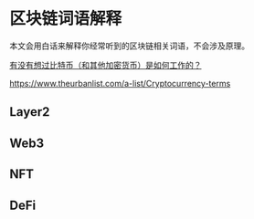 # 区块链词语解释

本文会用白话来解释你经常听到的区块链相关词语，不会涉及原理。

[有没有想过比特币（和其他加密货币）是如何工作的？](https://www.youtube.com/watch?v=bBC-nXj3Ng4)

https://www.theurbanlist.com/a-list/Cryptocurrency-terms

## Layer2

## Web3

## NFT

## DeFi
